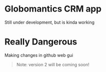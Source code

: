 # Globomantics CRM app
Still under development, but is kinda working

# Really Dangerous
Making changes in github web gui

> Note: version 2 will be coming soon!
